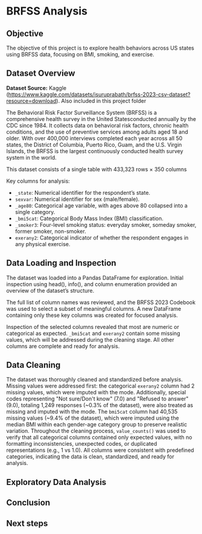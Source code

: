 # BRFSS Analysis

## Objective
The objective of this project is to explore health behaviors across US states using BRFSS data, focusing on BMI, smoking, and exercise.

## Dataset Overview
**Dataset Source:** Kaggle (https://www.kaggle.com/datasets/isuruprabath/brfss-2023-csv-dataset?resource=download). Also included in this project folder

The Behavioral Risk Factor Surveillance System (BRFSS) is a comprehensive health survey in the United Statesconducted annually by the CDC since 1984. It collects data on behavioral risk factors, chronic health conditions, and the use of preventive services among adults aged 18 and older. With over 400,000 interviews completed each year across all 50 states, the District of Columbia, Puerto Rico, Guam, and the U.S. Virgin Islands, the BRFSS is the largest continuously conducted health survey system in the world.

This dataset consists of a single table with 433,323 rows × 350 columns 

Key columns for analysis:

- `_state`: Numerical identifier for the respondent’s state.
- `sexvar`: Numerical identifier for sex (male/female).
- `_age80`: Categorical age variable, with ages above 80 collapsed into a single category.
- `_bmi5cat`: Categorical Body Mass Index (BMI) classification.
- `_smoker3`: Four-level smoking status: everyday smoker, someday smoker, former smoker, non-smoker.
- `exerany2`: Categorical indicator of whether the respondent engages in any physical exercise.

## Data Loading and Inspection

The dataset was loaded into a Pandas DataFrame for exploration. Initial inspection using head(), info(), and column enumeration provided an overview of the dataset’s structure.

The full list of column names was reviewed, and the BRFSS 2023 Codebook was used to select a subset of meaningful columns. A new DataFrame containing only these key columns was created for focused analysis.

Inspection of the selected columns revealed that most are numeric or categorical as expected. `_bmi5cat` and `exerany2` contain some missing values, which will be addressed during the cleaning stage. All other columns are complete and ready for analysis.

## Data Cleaning

The dataset was thoroughly cleaned and standardized before analysis. Missing values were addressed first: the categorical `exerany2` column had 2 missing values, which were imputed with the mode. Additionally, special codes representing "Not sure/Don't know" (7.0) and "Refused to answer" (9.0), totaling 1,249 responses (~0.3% of the dataset), were also treated as missing and imputed with the mode. The `bmi5cat` column had 40,535 missing values (~9.4% of the dataset), which were imputed using the median BMI within each gender-age category group to preserve realistic variation. Throughout the cleaning process, `value_counts()` was used to verify that all categorical columns contained only expected values, with no formatting inconsistencies, unexpected codes, or duplicated representations (e.g., 1 vs 1.0). All columns were consistent with predefined categories, indicating the data is clean, standardized, and ready for analysis.


## Exploratory Data Analysis

  
## Conclusion


## Next steps

